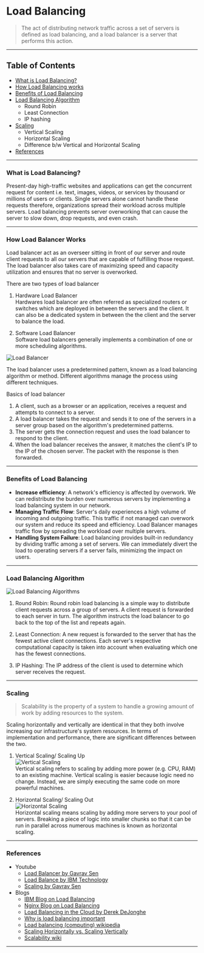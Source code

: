 # Load Balancing

> The act of distributing network traffic across a set of servers is defined as load balancing, and a load balancer is a server that performs this action.

---

## Table of Contents

- [What is Load Balancing?](#what-is-load-balancing)
- [How Load Balancing works](#how-load-balancer-works)
- [Benefits of Load Balancing](#benefits-of-load-balancing)
- [Load Balancing Algorithm](#load-balancing-algorithm)
  - Round Robin
  - Least Connection
  - IP hashing
- [Scaling](#scaling)
  - Vertical Scaling
  - Horizontal Scaling
  - Difference b/w Vertical and Horizontal Scaling
- [References](#references)

---

### What is Load Balancing?

Present-day high-traffic websites and applications can get the concurrent request for content i.e. text, images, videos, or services by thousand or millions of users or clients. Single servers alone cannot handle these requests therefore, organizations spread their workload across multiple servers. Load balancing prevents server overworking that can cause the server to slow down, drop requests, and even crash.

---

### How Load Balancer Works

Load balancer act as an overseer sitting in front of our server and route client requests to all our servers that are capable of fulfilling those request. The load balancer also takes care of maximizing speed and capacity utilization and ensures that no server is overworked. </br>

There are two types of load balancer

1. Hardware Load Balancer</br>
   Hardwares load balancer are often referred as specialized routers or switches which are deployed in between the servers and the client. It can also be a dedicated system in between the the client and the server to balance the load.

2. Software Load Balancer</br>
   Software load balancers generally implements a combination of one or more scheduling algorithms.

![Load Balancer](https://www.nginx.com/wp-content/uploads/2014/07/what-is-load-balancing-diagram-NGINX-640x324.png)

The load balancer uses a predetermined pattern, known as a load balancing algorithm or method. Different algorithms manage the process using different techniques.

Basics of load balancer

1. A client, such as a browser or an application, receives a request and attempts to connect to a server.
2. A load balancer takes the request and sends it to one of the servers in a server group based on the algorithm's predetermined patterns.
3. The server gets the connection request and uses the load balancer to respond to the client.
4. When the load balancer receives the answer, it matches the client's IP to the IP of the chosen server. The packet with the response is then forwarded.

---

### Benefits of Load Balancing

- **Increase efficiency**: A network's efficiency is affected by overwork. We can redistribute the burden over numerous servers by implementing a load balancing system in our network.
- **Managing Traffic Flow**: Server's daily experiences a high volume of incoming and outgoing traffic. This traffic if not managed can overwork our system and reduce its speed and efficiency. Load Balancer manages traffic flow by spreading the workload over multiple servers.
- **Handling System Failure**: Load balancing provides built-in redundancy by dividing traffic among a set of servers.
  We can immediately divert the load to operating servers if a server fails, minimizing the impact on users.

---

### Load Balancing Algorithm

![Load Balancing Algorithms](https://cdn.hashnode.com/res/hashnode/image/upload/v1625327716741/mN2dgs1em.jpeg?auto=compress,format&format=webp)

1. Round Robin: Round robin load balancing is a simple way to distribute client requests across a group of servers. A client request is forwarded to each server in turn. The algorithm instructs the load balancer to go back to the top of the list and repeats again.

2. Least Connection: A new request is forwarded to the server that has the fewest active client connections.
   Each server's respective computational capacity is taken into account when evaluating which one has the fewest connections.

3. IP Hashing: The IP address of the client is used to determine which server receives the request.

---

### Scaling

> Scalability is the property of a system to handle a growing amount of work by adding resources to the system.

Scaling horizontally and vertically are identical in that they both involve increasing our infrastructure's system resources.
In terms of implementation and performance, there are significant differences between the two.

1. Vertical Scaling/ Scaling Up</br>
   ![Vertical Scaling](https://i.ibb.co/W5K7Wp1/vert.png)</br>
   Vertical scaling refers to scaling by adding more power (e.g. CPU, RAM) to an existing machine. Vertical scaling is easier because logic need no change. Instead, we are simply executing the same code on more powerful machines.

2. Horizontal Scaling/ Scaling Out</br>
   ![Horizontal Scaling](https://i.ibb.co/HG4hLmY/hori.png)</br>
   Horizontal scaling means scaling by adding more servers to your pool of servers. Breaking a piece of logic into smaller chunks so that it can be run in parallel across numerous machines is known as horizontal scaling.

---

### References

- Youtube
  - [Load Balancer by Gavrav Sen](https://www.youtube.com/watch?v=K0Ta65OqQkY)
  - [Load Balance by IBM Technology](https://www.youtube.com/watch?v=sCR3SAVdyCc)
  - [Scaling by Gavrav Sen](https://www.youtube.com/watch?v=xpDnVSmNFX0)
- Blogs
  - [IBM Blog on Load Balancing](https://www.ibm.com/cloud/learn/load-balancing)
  - [Nginx Blog on Load Balancing](https://www.nginx.com/resources/glossary/load-balancing/)
  - [Load Balancing in the Cloud by Derek DeJonghe](https://www.oreilly.com/library/view/load-balancing-in/9781492038009/ch01.html)
  - [Why is load balancing important](https://dealna.com/en/Article/Post/614/Why-is-Load-Balancing-Important)
  - [Load balancing (computing) wikipedia](<https://en.wikipedia.org/wiki/Load_balancing_(computing)>)
  - [Scaling Horizontally vs. Scaling Vertically](https://www.section.io/blog/scaling-horizontally-vs-vertically/)
  - [Scalability wiki](<https://en.wikipedia.org/wiki/Scalability#Horizontal_(scale_out)_and_vertical_scaling_(scale_up)>)

---
